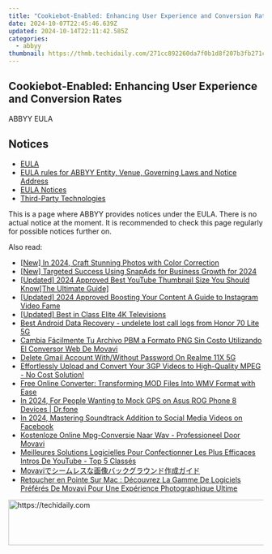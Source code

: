 ```yaml
---
title: "Cookiebot-Enabled: Enhancing User Experience and Conversion Rates"
date: 2024-10-07T22:45:46.639Z
updated: 2024-10-14T22:11:42.585Z
categories:
  - abbyy
thumbnail: https://thmb.techidaily.com/271cc892260da7f0b1d8f207b3fb271cd7c70ce8ff0fa954ebc9cead95a6f721.jpg
---
```


## Cookiebot-Enabled: Enhancing User Experience and Conversion Rates

ABBYY EULA

## Notices

* [EULA](https://tools.techidaily.com/abbyy/products/)
* [EULA rules for ABBYY Entity, Venue, Governing Laws and Notice Address](https://tools.techidaily.com/abbyy/products/)
* [EULA Notices](https://tools.techidaily.com/abbyy/products/)
* [Third-Party Technologies](https://tools.techidaily.com/abbyy/products/)

This is a page where ABBYY provides notices under the EULA. There is no actual notice at the moment. It is recommended to check this page regularly for possible notices further on.

<ins class="adsbygoogle"
     style="display:block"
     data-ad-format="autorelaxed"
     data-ad-client="ca-pub-7571918770474297"
     data-ad-slot="1223367746"></ins>

<ins class="adsbygoogle"
     style="display:block"
     data-ad-client="ca-pub-7571918770474297"
     data-ad-slot="8358498916"
     data-ad-format="auto"
     data-full-width-responsive="true"></ins>

<span class="atpl-alsoreadstyle">Also read:</span>
<div><ul>
<li><a href="https://fox-http.techidaily.com/new-in-2024-craft-stunning-photos-with-color-correction/"><u>[New] In 2024, Craft Stunning Photos with Color Correction</u></a></li>
<li><a href="https://snapchat-videos.techidaily.com/new-targeted-success-using-snapads-for-business-growth-for-2024/"><u>[New] Targeted Success Using SnapAds for Business Growth for 2024</u></a></li>
<li><a href="https://facebook-record-videos.techidaily.com/updated-2024-approved-best-youtube-thumbnail-size-you-should-knowthe-ultimate-guide/"><u>[Updated] 2024 Approved Best YouTube Thumbnail Size You Should Know[The Ultimate Guide]</u></a></li>
<li><a href="https://instagram-videos.techidaily.com/updated-2024-approved-boosting-your-content-a-guide-to-instagram-video-fame/"><u>[Updated] 2024 Approved Boosting Your Content A Guide to Instagram Video Fame</u></a></li>
<li><a href="https://extra-information.techidaily.com/updated-best-in-class-elite-4k-televisions/"><u>[Updated] Best in Class Elite 4K Televisions</u></a></li>
<li><a href="https://phone-solutions.techidaily.com/best-android-data-recovery-undelete-lost-call-logs-from-honor-70-lite-5g-by-fonelab-android-recover-call-logs/"><u>Best Android Data Recovery - undelete lost call logs from Honor 70 Lite 5G</u></a></li>
<li><a href="https://solve-marvelous.techidaily.com/cambia-facilmente-tu-archivo-pbm-a-formato-png-sin-costo-utilizando-el-conversor-web-de-movavi/"><u>Cambia Fácilmente Tu Archivo PBM a Formato PNG Sin Costo Utilizando El Conversor Web De Movavi</u></a></li>
<li><a href="https://easy-unlock-android.techidaily.com/delete-gmail-account-withwithout-password-on-realme-11x-5g-by-drfone-android/"><u>Delete Gmail Account With/Without Password On Realme 11X 5G</u></a></li>
<li><a href="https://solve-marvelous.techidaily.com/effortlessly-upload-and-convert-your-3gp-videos-to-high-quality-mpeg-no-cost-solution/"><u>Effortlessly Upload and Convert Your 3GP Videos to High-Quality MPEG - No Cost Solution!</u></a></li>
<li><a href="https://solve-marvelous.techidaily.com/free-online-converter-transforming-mod-files-into-wmv-format-with-ease/"><u>Free Online Converter: Transforming MOD Files Into WMV Format with Ease</u></a></li>
<li><a href="https://android-location.techidaily.com/in-2024-for-people-wanting-to-mock-gps-on-asus-rog-phone-8-devices-drfone-by-drfone-virtual/"><u>In 2024, For People Wanting to Mock GPS on Asus ROG Phone 8 Devices | Dr.fone</u></a></li>
<li><a href="https://facebook-video-files.techidaily.com/in-2024-mastering-soundtrack-addition-to-social-media-videos-on-facebook/"><u>In 2024, Mastering Soundtrack Addition to Social Media Videos on Facebook</u></a></li>
<li><a href="https://solve-marvelous.techidaily.com/kostenloze-online-mpg-conversie-naar-wav-professioneel-door-movavi/"><u>Kostenloze Online Mpg-Conversie Naar Wav - Professioneel Door Movavi</u></a></li>
<li><a href="https://solve-marvelous.techidaily.com/meilleures-solutions-logicielles-pour-confectionner-les-plus-efficaces-intros-de-youtube-top-5-classes/"><u>Meilleures Solutions Logicielles Pour Confectionner Les Plus Efficaces Intros De YouTube - Top 5 Classés</u></a></li>
<li><a href="https://solve-marvelous.techidaily.com/1726224729910-movavi/"><u>Movaviでシームレスな画像バックグラウンド作成ガイド</u></a></li>
<li><a href="https://solve-marvelous.techidaily.com/retoucher-en-pointe-sur-mac-decouvrez-la-gamme-de-logiciels-preferes-de-movavi-pour-une-experience-photographique-ultime/"><u>Retoucher en Pointe Sur Mac : Découvrez La Gamme De Logiciels Préférés De Movavi Pour Une Expérience Photographique Ultime</u></a></li>
</ul></div>

<!-- affiliate ads begin -->
<a href="https://appsumo.8odi.net/c/5597632/2137411/7443" target="_top" id="2137411">
  <img src="//a.impactradius-go.com/display-ad/7443-2137411" border="0" alt="https://techidaily.com" width="600" height="90"/>
</a>
<img height="0" width="0" src="https://appsumo.8odi.net/i/5597632/2137411/7443" style="position:absolute;visibility:hidden;" border="0" />
<!-- affiliate ads end -->

